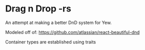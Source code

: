 # Drag n Drop -rs 

An attempt at making a better DnD system for Yew.

Modeled off of: https://github.com/atlassian/react-beautiful-dnd

Container types are established using traits

